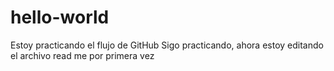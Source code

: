 # hello-world
Estoy practicando el flujo de GitHub
Sigo practicando, ahora estoy editando el archivo read me por primera vez
